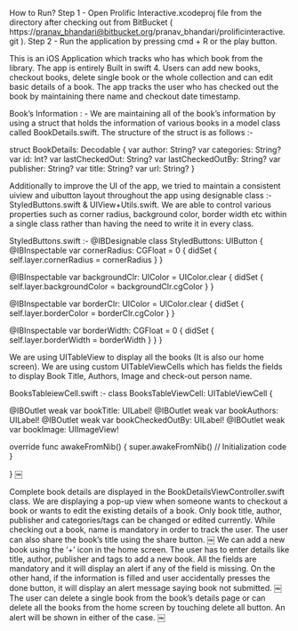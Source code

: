 How to Run?
    Step 1 - Open Prolific Interactive.xcodeproj file from the directory after checking out from BitBucket ( https://pranav_bhandari@bitbucket.org/pranav_bhandari/prolificinteractive.git ).
    Step 2 - Run the application by pressing cmd + R or the play button.

This is an iOS Application which tracks who has which book from the library. The app is entirely
Built in swift 4. Users can add new books, checkout books, delete single book or the whole collection and can edit basic details of a book. The app tracks the user who has checked out the book by maintaining there name and checkout date timestamp.

Book’s Information : -
We are maintaining all of the book’s information by using a struct that holds the information of various books in a model class called BookDetails.swift. The structure of the struct is as follows :-

struct BookDetails: Decodable {
var author: String?
var categories: String?
var id: Int?
var lastCheckedOut: String?
var lastCheckedOutBy: String?
var publisher: String?
var title: String?
var url: String?
}

Additionally to improve the UI of the app, we tried to maintain a consistent uiview and uibutton layout throughout the app using designable class :- StyledButtons.swift & UIView+Utils.swift. We are able to control various properties such as corner radius, background color, border width etc within a single class rather than having the need to write it in every class.

StyledButtons.swift :-
@IBDesignable class StyledButtons: UIButton {
@IBInspectable var cornerRadius: CGFloat = 0 {
didSet {
self.layer.cornerRadius = cornerRadius
}
}

@IBInspectable var backgroundClr: UIColor = UIColor.clear {
didSet {
self.layer.backgroundColor = backgroundClr.cgColor
}
}

@IBInspectable var borderClr: UIColor = UIColor.clear {
didSet {
self.layer.borderColor = borderClr.cgColor
}
}

@IBInspectable var borderWidth: CGFloat = 0 {
didSet {
self.layer.borderWidth = borderWidth
}
}
}

We are using UITableView to display all the books (It is also our home screen). We are using custom UITableViewCells which has fields the fields to display Book Title, Authors, Image and check-out person name.

BooksTableiewCell.swift :-
class BooksTableViewCell: UITableViewCell {

@IBOutlet weak var bookTitle: UILabel!
@IBOutlet weak var bookAuthors: UILabel!
@IBOutlet weak var bookCheckedOutBy: UILabel!
@IBOutlet weak var bookImage: UIImageView!

override func awakeFromNib() {
super.awakeFromNib()
// Initialization code
}

}
￼

Complete book details are displayed in the BookDetailsViewController.swift class. We are displaying a pop-up view when someone wants to checkout a book or wants to edit the existing details of a book. Only book title, author, publisher and categories/tags can be changed or edited currently. While checking out a book, name is mandatory in order to track the user. The user can also share the book’s title using the share button.
￼
We can add a new book using the ‘+’ icon in the home screen. The user has to enter details like title, author, publisher and tags to add a new book. All the fields are mandatory and it will display an alert if any of the field is missing. On the other hand, if the information is filled and user accidentally presses the done button, it will display an alert message saying book not submitted.
￼
The user can delete a single book from the book’s details page or can delete all the books from the home screen by touching delete all button. An alert will be shown in either of the case.
￼

